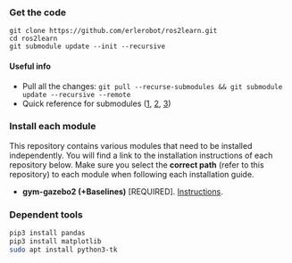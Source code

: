 ### Get the code
```
git clone https://github.com/erlerobot/ros2learn.git
cd ros2learn
git submodule update --init --recursive
```
#### Useful info
- Pull all the changes: `git pull --recurse-submodules && git submodule update --recursive --remote`
- Quick reference for submodules ([1](http://www.vogella.com/tutorials/GitSubmodules/article.html), [2](https://chrisjean.com/git-submodules-adding-using-removing-and-updating/), [3](https://git-scm.com/book/en/v2/Git-Tools-Submodules))

### Install each module
This repository contains various modules that need to be installed independently. You will find a link to the installation instructions of each repository below. Make sure you select the **correct path** (refer to this repository) to each module when following each installation guide.

- **gym-gazebo2 (+Baselines)** [REQUIRED]. [Instructions](https://github.com/erlerobot/gym-gazebo2/blob/master/INSTALL.md).

### Dependent tools

```bash
pip3 install pandas
pip3 install matplotlib
sudo apt install python3-tk
```
